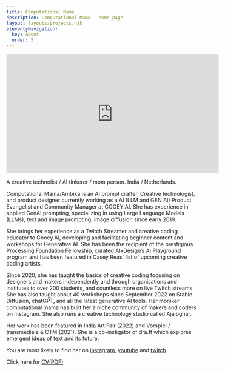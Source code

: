 ```yaml
---
title: Computational Mama
description: Computational Mama - home page
layout: layouts/projects.njk
eleventyNavigation:
  key: About
  order: 5
---
```




<!-- https://www.youtube.com/watch?v=HtsF7T06WGo -->

<iframe width="560" height="315" src="https://www.youtube.com/embed/HtsF7T06WGo" title="YouTube video player" frameborder="0" allow="accelerometer; autoplay; clipboard-write; encrypted-media; gyroscope; picture-in-picture" allowfullscreen></iframe>

A creative technolist / AI tinkerer / mom person. India / Netherlands.

Computational Mama/Ambika is an AI prompt crafter, Creative technologist, and product designer currently working as a AI (LLM and GEN AI) Product Evangelist and Community Manager at GOOEY.AI. She has experience in applied GenAI prompting, specializing in using Large Language Models (LLMs), text and image prompting, image diffusion since early 2019.

She brings her experience as a Twitch Streamer and creative coding educator to Gooey.AI, developing and facilitating beginner content and workshops for Generative AI. She has been the recipient of the prestigious Processing Foundation Fellowship, curated AIxDesign’s AI Playground program and has been featured in Casey Reas' list of upcoming creative coding artists.

Since 2020, she has taught the basics of creative coding focusing on designers and makers independently and through organisations and institutes to over 200 students, and countless more on live Twitch streams. She has also taught about 40 workshops since September 2022 on Stable Diffusion, chatGPT, and all the latest generative AI tools. Her moniker computational mama has built her a niche community of makers and coders on Instagram. She also runs a creative technology studio called Ajaibghar.

Her work has been featured in India Art Fair (2022) and Vorspiel / transmediale & CTM (2021).
She is a co-instigator of dra.ft which explores emergent ideas of text and its future.

You are most likely to find her on [instagram](https://instagram.com/computational_mama), [youtube](https://www.youtube.com/c/ComputationalMama) and [twitch](https://www.twitch.tv/computational_mama)


Click here for [CV(PDF)](/img/CMAMA_CV_May_2023.pdf)